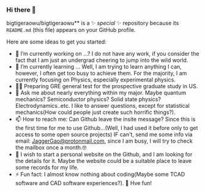 ### Hi there 👋

bigtigeraowu/bigtigeraowu** is a ✨ _special_ ✨ repository because its `README.md` (this file) appears on your GitHub profile.

Here are some ideas to get you started:

- 🔭 I’m currently working on ...? 
  I do not have any work, if you consider the fact that I am just an undergrad cheering to jump into the wild world.
- 🌱 I’m currently learning ... 
  Well, I am trying to learn anything I can, however, I often get too busy to achieve them. For the majority, I am currently focusing on Physics, especially experimental physics.
- 😵‍💫 Preparing GRE general test for the prospective graduate study in US.
- 💬 Ask me about nearly everything within my major. Maybe quantum mechanics? Semiconductor physics? Solid state physics? Electrodynamics..etc. I like to answer questions, except for statistical mechanics(How could people just create such horrific things?).
- 📫 How to reach me: Can Github leave the insite message? Since this is the first time for me to use Github...(Well, I had used it before only to get access to some open source projects) IF can't, send me some info via email: JaggerGao@protonmail.com, since I am busy, I will try to check the mailbox once a month.🤓
- 🥳 I wish to start a personal website on the Github, and I am looking for the details for it. Maybe the website could be a suitable place to leave some records for my life.
- ⚡ Fun fact: I almost know nothing about coding(Maybe some TCAD software and CAD software experiences?).
🥳 Hve fun!
